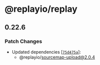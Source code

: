 # @replayio/replay

## 0.22.6

### Patch Changes

- Updated dependencies [[`75d475a`](https://github.com/replayio/replay-cli/commit/75d475ad5aed0c331cfc3b36bdcd8e7822b58c39)]:
  - @replayio/sourcemap-upload@2.0.4
